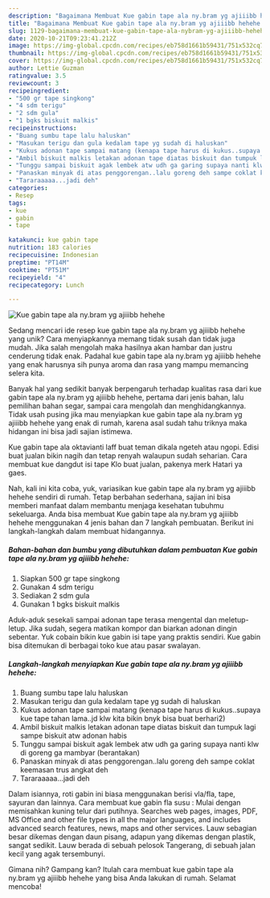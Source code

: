 ```yaml
---
description: "Bagaimana Membuat Kue gabin tape ala ny.bram yg ajiiibb hehehe Anti Gagal"
title: "Bagaimana Membuat Kue gabin tape ala ny.bram yg ajiiibb hehehe Anti Gagal"
slug: 1129-bagaimana-membuat-kue-gabin-tape-ala-nybram-yg-ajiiibb-hehehe-anti-gagal
date: 2020-10-21T09:23:41.212Z
image: https://img-global.cpcdn.com/recipes/eb758d1661b59431/751x532cq70/kue-gabin-tape-ala-nybram-yg-ajiiibb-hehehe-foto-resep-utama.jpg
thumbnail: https://img-global.cpcdn.com/recipes/eb758d1661b59431/751x532cq70/kue-gabin-tape-ala-nybram-yg-ajiiibb-hehehe-foto-resep-utama.jpg
cover: https://img-global.cpcdn.com/recipes/eb758d1661b59431/751x532cq70/kue-gabin-tape-ala-nybram-yg-ajiiibb-hehehe-foto-resep-utama.jpg
author: Lettie Guzman
ratingvalue: 3.5
reviewcount: 3
recipeingredient:
- "500 gr tape singkong"
- "4 sdm terigu"
- "2 sdm gula"
- "1 bgks biskuit malkis"
recipeinstructions:
- "Buang sumbu tape lalu haluskan"
- "Masukan terigu dan gula kedalam tape yg sudah di haluskan"
- "Kukus adonan tape sampai matang (kenapa tape harus di kukus..supaya kue tape tahan lama..jd klw kita bikin bnyk bisa buat berhari2)"
- "Ambil biskuit malkis letakan adonan tape diatas biskuit dan tumpuk lagi sampe biskuit atw adonan habis"
- "Tunggu sampai biskuit agak lembek atw udh ga garing supaya nanti klw di goreng ga mambyar (berantakan)"
- "Panaskan minyak di atas penggorengan..lalu goreng deh sampe coklat keemasan trus angkat deh"
- "Tararaaaaa...jadi deh"
categories:
- Resep
tags:
- kue
- gabin
- tape

katakunci: kue gabin tape 
nutrition: 183 calories
recipecuisine: Indonesian
preptime: "PT14M"
cooktime: "PT51M"
recipeyield: "4"
recipecategory: Lunch

---
```



![Kue gabin tape ala ny.bram yg ajiiibb hehehe](https://img-global.cpcdn.com/recipes/eb758d1661b59431/751x532cq70/kue-gabin-tape-ala-nybram-yg-ajiiibb-hehehe-foto-resep-utama.jpg)

Sedang mencari ide resep kue gabin tape ala ny.bram yg ajiiibb hehehe yang unik? Cara menyiapkannya memang tidak susah dan tidak juga mudah. Jika salah mengolah maka hasilnya akan hambar dan justru cenderung tidak enak. Padahal kue gabin tape ala ny.bram yg ajiiibb hehehe yang enak harusnya sih punya aroma dan rasa yang mampu memancing selera kita.

Banyak hal yang sedikit banyak berpengaruh terhadap kualitas rasa dari kue gabin tape ala ny.bram yg ajiiibb hehehe, pertama dari jenis bahan, lalu pemilihan bahan segar, sampai cara mengolah dan menghidangkannya. Tidak usah pusing jika mau menyiapkan kue gabin tape ala ny.bram yg ajiiibb hehehe yang enak di rumah, karena asal sudah tahu triknya maka hidangan ini bisa jadi sajian istimewa.

Kue gabin tape ala oktavianti laff buat teman dikala ngeteh atau ngopi. Edisi buat jualan bikin nagih dan tetap renyah walaupun sudah seharian. Cara membuat kue dangdut isi tape Klo buat jualan, pakenya merk Hatari ya gaes.


Nah, kali ini kita coba, yuk, variasikan kue gabin tape ala ny.bram yg ajiiibb hehehe sendiri di rumah. Tetap berbahan sederhana, sajian ini bisa memberi manfaat dalam membantu menjaga kesehatan tubuhmu sekeluarga. Anda bisa membuat Kue gabin tape ala ny.bram yg ajiiibb hehehe menggunakan 4 jenis bahan dan 7 langkah pembuatan. Berikut ini langkah-langkah dalam membuat hidangannya.

<!--inarticleads1-->

##### Bahan-bahan dan bumbu yang dibutuhkan dalam pembuatan Kue gabin tape ala ny.bram yg ajiiibb hehehe:

1. Siapkan 500 gr tape singkong
1. Gunakan 4 sdm terigu
1. Sediakan 2 sdm gula
1. Gunakan 1 bgks biskuit malkis


Aduk-aduk sesekali sampai adonan tape terasa mengental dan meletup-letup. Jika sudah, segera matikan kompor dan biarkan adonan dingin sebentar. Yuk cobain bikin kue gabin isi tape yang praktis sendiri. Kue gabin bisa ditemukan di berbagai toko kue atau pasar swalayan. 

<!--inarticleads2-->

##### Langkah-langkah menyiapkan Kue gabin tape ala ny.bram yg ajiiibb hehehe:

1. Buang sumbu tape lalu haluskan
1. Masukan terigu dan gula kedalam tape yg sudah di haluskan
1. Kukus adonan tape sampai matang (kenapa tape harus di kukus..supaya kue tape tahan lama..jd klw kita bikin bnyk bisa buat berhari2)
1. Ambil biskuit malkis letakan adonan tape diatas biskuit dan tumpuk lagi sampe biskuit atw adonan habis
1. Tunggu sampai biskuit agak lembek atw udh ga garing supaya nanti klw di goreng ga mambyar (berantakan)
1. Panaskan minyak di atas penggorengan..lalu goreng deh sampe coklat keemasan trus angkat deh
1. Tararaaaaa...jadi deh


Dalam isiannya, roti gabin ini biasa menggunakan berisi vla/fla, tape, sayuran dan lainnya. Cara membuat kue gabin fla susu : Mulai dengan memisahkan kuning telur dari putihnya. Searches web pages, images, PDF, MS Office and other file types in all the major languages, and includes advanced search features, news, maps and other services. Lauw sebagian besar dikemas dengan daun pisang, adapun yang dikemas dengan plastik, sangat sedikit. Lauw berada di sebuah pelosok Tangerang, di sebuah jalan kecil yang agak tersembunyi. 

Gimana nih? Gampang kan? Itulah cara membuat kue gabin tape ala ny.bram yg ajiiibb hehehe yang bisa Anda lakukan di rumah. Selamat mencoba!
